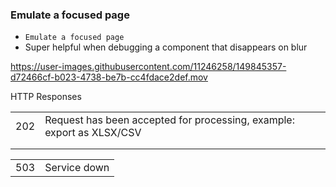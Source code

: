 ### Emulate a focused page

-   `Emulate a focused page`
-   Super helpful when debugging a component that disappears on blur

https://user-images.githubusercontent.com/11246258/149845357-d72466cf-b023-4738-be7b-cc4fdace2def.mov

HTTP Responses

|     |                                                                       |
| --- | --------------------------------------------------------------------- |
| 202 | Request has been accepted for processing, example: export as XLSX/CSV |
|     |                                                                       |
|     |                                                                       |

|     |              |
| --- | ------------ |
| 503 | Service down |
